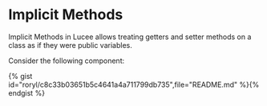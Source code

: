 # Implicit Methods

Implicit Methods in Lucee allows treating getters and setter methods on a class as if they were public variables.

Consider the following component: 

{% gist id="roryl/c8c33b03651b5c4641a4a711799db735",file="README.md" %}{% endgist %}